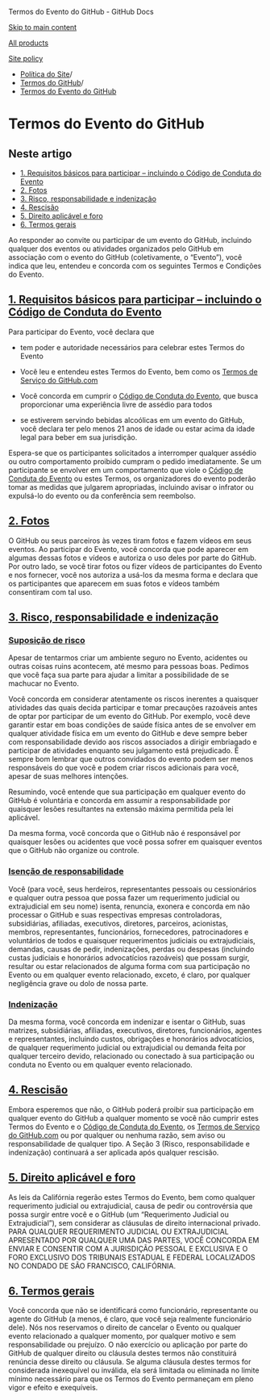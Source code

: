 Termos do Evento do GitHub - GitHub Docs

[Skip to main content](#main-content)

[All products](/pt)

[Site policy](/site-policy)

* [Política do Site](/pt/site-policy)/
* [Termos do GitHub](/pt/site-policy/github-terms)/
* [Termos do Evento do GitHub](/pt/site-policy/github-terms/github-event-terms)

Termos do Evento do GitHub
==========

Neste artigo
----------

* [1. Requisitos básicos para participar – incluindo o Código de Conduta do Evento](#1-basic-requirements-to-attend---including-the-event-code-of-conduct)
* [2. Fotos](#2-pictures)
* [3. Risco, responsabilidade e indenização](#3-risk-liability-and-indemnity)
* [4. Rescisão](#4-termination)
* [5. Direito aplicável e foro](#5-choice-of-law-and-venue)
* [6. Termos gerais](#6-miscellaneous-terms)

Ao responder ao convite ou participar de um evento do GitHub, incluindo qualquer dos eventos ou atividades organizados pelo GitHub em associação com o evento do GitHub (coletivamente, o “Evento”), você indica que leu, entendeu e concorda com os seguintes Termos e Condições do Evento.

[1. Requisitos básicos para participar – incluindo o Código de Conduta do Evento](#1-basic-requirements-to-attend---including-the-event-code-of-conduct)
----------

Para participar do Evento, você declara que

* tem poder e autoridade necessários para celebrar estes Termos do Evento

* Você leu e entendeu estes Termos do Evento, bem como os [Termos de Serviço do GitHub.com](/pt/site-policy/github-terms/github-terms-of-service)

* Você concorda em cumprir o [Código de Conduta do Evento](/pt/site-policy/github-terms/github-event-code-of-conduct), que busca proporcionar uma experiência livre de assédio para todos

* se estiverem servindo bebidas alcoólicas em um evento do GitHub, você declara ter pelo menos 21 anos de idade ou estar acima da idade legal para beber em sua jurisdição.

Espera-se que os participantes solicitados a interromper qualquer assédio ou outro comportamento proibido cumpram o pedido imediatamente. Se um participante se envolver em um comportamento que viole o [Código de Conduta do Evento](/pt/site-policy/github-terms/github-event-code-of-conduct) ou estes Termos, os organizadores do evento poderão tomar as medidas que julgarem apropriadas, incluindo avisar o infrator ou expulsá-lo do evento ou da conferência sem reembolso.

[2. Fotos](#2-pictures)
----------

O GitHub ou seus parceiros às vezes tiram fotos e fazem vídeos em seus eventos. Ao participar do Evento, você concorda que pode aparecer em algumas dessas fotos e vídeos e autoriza o uso deles por parte do GitHub. Por outro lado, se você tirar fotos ou fizer vídeos de participantes do Evento e nos fornecer, você nos autoriza a usá-los da mesma forma e declara que os participantes que aparecem em suas fotos e vídeos também consentiram com tal uso.

[3. Risco, responsabilidade e indenização](#3-risk-liability-and-indemnity)
----------

### [Suposição de risco](#assumption-of-risk) ###

Apesar de tentarmos criar um ambiente seguro no Evento, acidentes ou outras coisas ruins acontecem, até mesmo para pessoas boas. Pedimos que você faça sua parte para ajudar a limitar a possibilidade de se machucar no Evento.

Você concorda em considerar atentamente os riscos inerentes a quaisquer atividades das quais decida participar e tomar precauções razoáveis antes de optar por participar de um evento do GitHub. Por exemplo, você deve garantir estar em boas condições de saúde física antes de se envolver em qualquer atividade física em um evento do GitHub e deve sempre beber com responsabilidade devido aos riscos associados a dirigir embriagado e participar de atividades enquanto seu julgamento está prejudicado. É sempre bom lembrar que outros convidados do evento podem ser menos responsáveis do que você e podem criar riscos adicionais para você, apesar de suas melhores intenções.

Resumindo, você entende que sua participação em qualquer evento do GitHub é voluntária e concorda em assumir a responsabilidade por quaisquer lesões resultantes na extensão máxima permitida pela lei aplicável.

Da mesma forma, você concorda que o GitHub não é responsável por quaisquer lesões ou acidentes que você possa sofrer em quaisquer eventos que o GitHub não organize ou controle.

### [Isenção de responsabilidade](#release-of-liability) ###

Você (para você, seus herdeiros, representantes pessoais ou cessionários e qualquer outra pessoa que possa fazer um requerimento judicial ou extrajudicial em seu nome) isenta, renuncia, exonera e concorda em não processar o GitHub e suas respectivas empresas controladoras, subsidiárias, afiliadas, executivos, diretores, parceiros, acionistas, membros, representantes, funcionários, fornecedores, patrocinadores e voluntários de todos e quaisquer requerimentos judiciais ou extrajudiciais, demandas, causas de pedir, indenizações, perdas ou despesas (incluindo custas judiciais e honorários advocatícios razoáveis) que possam surgir, resultar ou estar relacionados de alguma forma com sua participação no Evento ou em qualquer evento relacionado, exceto, é claro, por qualquer negligência grave ou dolo de nossa parte.

### [Indenização](#indemnity) ###

Da mesma forma, você concorda em indenizar e isentar o GitHub, suas matrizes, subsidiárias, afiliadas, executivos, diretores, funcionários, agentes e representantes, incluindo custos, obrigações e honorários advocatícios, de qualquer requerimento judicial ou extrajudicial ou demanda feita por qualquer terceiro devido, relacionado ou conectado à sua participação ou conduta no Evento ou em qualquer evento relacionado.

[4. Rescisão](#4-termination)
----------

Embora esperemos que não, o GitHub poderá proibir sua participação em qualquer evento do GitHub a qualquer momento se você não cumprir estes Termos do Evento e o [Código de Conduta do Evento](/pt/site-policy/github-terms/github-event-code-of-conduct), os [Termos de Serviço do GitHub.com](/pt/site-policy/github-terms/github-terms-of-service) ou por qualquer ou nenhuma razão, sem aviso ou responsabilidade de qualquer tipo. A Seção 3 (Risco, responsabilidade e indenização) continuará a ser aplicada após qualquer rescisão.

[5. Direito aplicável e foro](#5-choice-of-law-and-venue)
----------

As leis da Califórnia regerão estes Termos do Evento, bem como qualquer requerimento judicial ou extrajudicial, causa de pedir ou controvérsia que possa surgir entre você e o GitHub (um “Requerimento Judicial ou Extrajudicial”), sem considerar as cláusulas de direito internacional privado. PARA QUALQUER REQUERIMENTO JUDICIAL OU EXTRAJUDICIAL APRESENTADO POR QUALQUER UMA DAS PARTES, VOCÊ CONCORDA EM ENVIAR E CONSENTIR COM A JURISDIÇÃO PESSOAL E EXCLUSIVA E O FORO EXCLUSIVO DOS TRIBUNAIS ESTADUAL E FEDERAL LOCALIZADOS NO CONDADO DE SÃO FRANCISCO, CALIFÓRNIA.

[6. Termos gerais](#6-miscellaneous-terms)
----------

Você concorda que não se identificará como funcionário, representante ou agente do GitHub (a menos, é claro, que você seja realmente funcionário dele). Nós nos reservamos o direito de cancelar o Evento ou qualquer evento relacionado a qualquer momento, por qualquer motivo e sem responsabilidade ou prejuízo. O não exercício ou aplicação por parte do GitHub de qualquer direito ou cláusula destes termos não constituirá renúncia desse direito ou cláusula. Se alguma cláusula destes termos for considerada inexequível ou inválida, ela será limitada ou eliminada no limite mínimo necessário para que os Termos do Evento permaneçam em pleno vigor e efeito e exequíveis.
